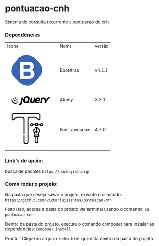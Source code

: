 # pontuacao-cnh
Sistema de consulta recorrente a pontuacao de cnh

### Dependências
<table>
	<tr>
		<td>Icone</td>
		<td>Nome</td>
		<td>versão</td>
	</tr>
	<tr>
		<td>
			<img src="icones/bootstrap.png" alt="Bootstrap" title="Bootstrap" />
		</td>
		<td>Bootstrap</td>
		<td>v4.1.1</td>
	</tr>
	<tr>
		<td>
			<img src="icones/jquery.png" alt="jQuery" title="jQuery" />
		</td>
		<td>jQuery</td>
		<td>3.2.1</td>
	</tr>
	<tr>
		<td>
			<img src="icones/font_style.png" alt="Font-awesome" title="Font-awesome" />
		</td>
		<td>Font-awesome</td>
		<td>4.7.0</td>
	</tr>
</table>

### Link's de apoio:
busca de pacotes
`https://packagist.org/`

### Como rodar o projeto:
Na pasta que deseja salvar o projeto, execute o comando:
`https://github.com/victorluissantos/pontuacao-cnh`

Feito isso, acesse a pasta do projeto via terminal usando o comando:
`cd pontuacao-cnh`

Dentro da pasta do projeto, execute o comando composer para instalar as dependencias:
`composer install`

Pronto !
Clique no arquivo `index.html` que esta dentro da pasta do projeto